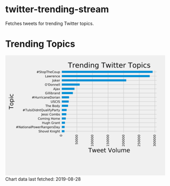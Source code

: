 # twitter-trending-stream
Fetches tweets for trending Twitter topics.

# Trending Topics
![Twitter trending topics bar chart](https://raw.githubusercontent.com/viperior/twitter-trending-stream/master/twitter_topics_by_tweet_volume_bar_chart.svg?sanitize=true)
Chart data last fetched: 2019-08-28
